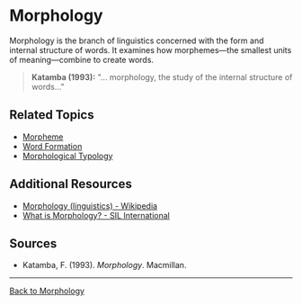 # Morphology

Morphology is the branch of linguistics concerned with the form and internal structure of words. It examines how morphemes—the smallest units of meaning—combine to create words.

> **Katamba (1993):**
> "... morphology, the study of the internal structure of words..."

## Related Topics

- [Morpheme](Morpheme.md)
- [Word Formation](Word-Formation.md)
- [Morphological Typology](Morphological-Typology.md)

## Additional Resources

- [Morphology (linguistics) - Wikipedia](https://en.wikipedia.org/wiki/Morphology_(linguistics))
- [What is Morphology? - SIL International](https://glossary.sil.org/term/morphology)

## Sources

- Katamba, F. (1993). *Morphology*. Macmillan.

---

[Back to Morphology](../README.md)

